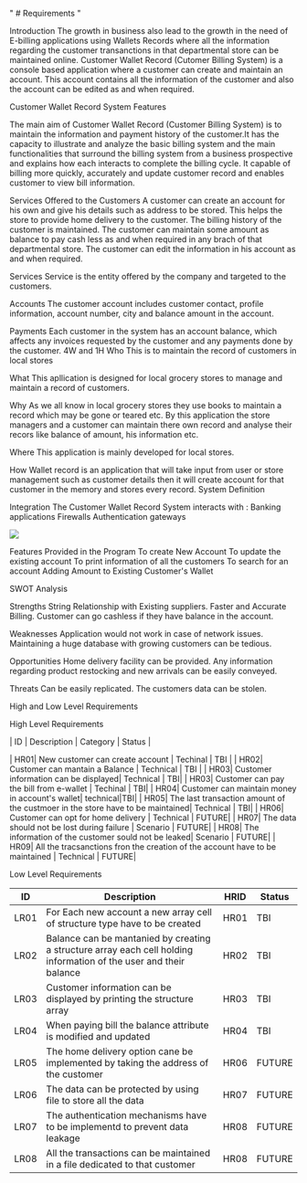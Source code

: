  " # Requirements "
 
 Introduction
 The growth in business also lead to the growth in the need of E-billing applications using Wallets Records where all the information regarding the customer transanctions in that departmental store can be maintained online.
 Customer Wallet Record (Cutomer Billing System) is a console based application where a customer can create and maintain an account. This account contains all the information of the customer and also the account can be edited as and when required.

Customer Wallet Record System Features

The main aim of Customer Wallet Record (Customer Billing System) is to maintain the information and payment history of the customer.It has the capacity to illustrate and analyze the basic billing system and the main functionalities that surround the billing system from a business prospective and explains how each interacts to complete the billing cycle.
It capable of billing more quickly, accurately and update customer record and enables customer to view bill information.

 Services Offered to the Customers
 A customer can create an account for his own and give his details such as address to be stored.
 This helps the store to provide home delivery to the customer.
 The billing history of the customer is maintained.
 The customer can maintain some amount as balance to pay cash less as and when required in any brach of that departmental store.
 The customer can edit the information in his account as and when required.

 Services
Service is the entity offered by the company and targeted to the customers.

 Accounts
The customer account includes customer contact, profile information, account number, city and balance amount in the account.

 Payments
Each customer in the system has an account balance, which affects any invoices requested by the customer and any payments done by the customer.
4W and 1H
Who
This is to maintain the record of customers in local stores

 What
This apllication is designed for local grocery stores to manage and maintain a record of customers.

 Why
As we all know in local grocery stores they use books to maintain a record which may be gone or teared etc. By this application the store managers and a customer can maintain there own record and analyse their recors like balance of amount, his information etc.

 Where
This application is mainly developed for local stores.

 How
Wallet record is an application that will take input from user or store management such as customer details then it will create account for that customer in the memory and stores every record.
 System Definition

 Integration
The Customer Wallet Record System interacts with :
   Banking applications
   Firewalls
   Authentication gateways
  
![](usecase.png)

 Features Provided in the Program
 To create New Account
 To update the existing account
 To print information of all the customers
 To search for an account
 Adding Amount to Existing Customer's Wallet

 SWOT Analysis

 Strengths
 String Relationship with Existing suppliers.
 Faster and Accurate Billing.
 Customer can go cashless if they have balance in the account.

 Weaknesses
 Application would not work in case of network issues.
 Maintaining a huge database with growing customers can be tedious.

 Opportunities
 Home delivery facility can be provided.
 Any information regarding product restocking and new arrivals can be easily conveyed.

 Threats
 Can be easily replicated.
 The customers data can be stolen.

 High and Low Level Requirements

 High Level Requirements

| ID  | Description  | Category  | Status  |

| HR01| New customer can create account | Techinal | TBI |
| HR02| Customer can mantain a Balance | Technical | TBI |
| HR03| Customer information can be displayed| Technical | TBI|
| HR03| Customer can pay the bill from e-wallet | Techinal | TBI|
| HR04| Customer can maintain money in account's wallet| technical|TBI|
| HR05| The last transaction amount of the custmoer in the store have to be maintained| Technical | TBI|
| HR06| Customer can opt for home delivery | Technical | FUTURE|
| HR07| The data should not be lost during failure | Scenario | FUTURE|
| HR08| The information of the customer sould not be leaked| Scenario | FUTURE|
| HR09| All the tracsanctions fron the creation of the account have to be maintained | Technical | FUTURE|

 Low Level Requirements

|ID | Description | HRID | Status|
|---|-------------|------|-------|
|LR01| For Each new account a new array cell of structure type have to be created| HR01 | TBI|
|LR02| Balance can be mantanied by creating a structure array each cell holding information of the user and their balance| HR02| TBI|
|LR03| Customer information can be displayed by printing the structure array| HR03| TBI|
|LR04| When paying bill the balance attribute is modified and updated| HR04|TBI|
|LR05| The home delivery option cane be implemented by taking the address of the customer|HR06|FUTURE|
|LR06| The data can be protected by using file to store all the data|HR07|FUTURE|
|LR07| The authentication mechanisms have to be implementd to prevent data leakage|HR08|FUTURE|
|LR08| All the transactions can be maintained in a file dedicated to that customer|HR08|FUTURE|



